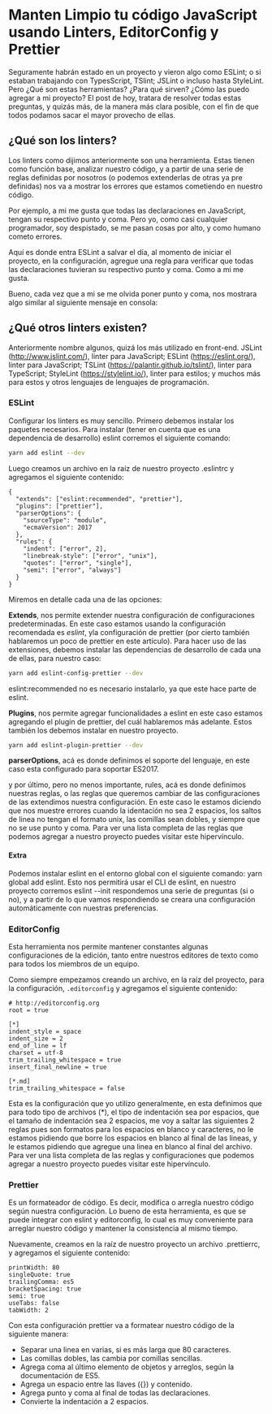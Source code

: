 # Manten Limpio tu código JavaScript usando Linters, EditorConfig y Prettier

Seguramente habrán estado en un proyecto y vieron algo como ESLint; o si estaban trabajando con TypesScript, TSlint; JSLint o incluso hasta StyleLint. Pero ¿Qué son estas herramientas? ¿Para qué sirven? ¿Cómo las puedo agregar a mi proyecto? El post de hoy, tratara de resolver todas estas preguntas, y quizás más, de la manera más clara posible, con el fin de que todos podamos sacar el mayor provecho de ellas.

## ¿Qué son los linters?
Los linters como dijimos anteriormente son una herramienta. Estas tienen como función base, analizar nuestro código, y a partir de una serie de reglas definidas por nosotros (o podemos extenderlas de otras ya pre definidas) nos va a mostrar los errores que estamos cometiendo en nuestro código.

Por ejemplo, a mi me gusta que todas las declaraciones en JavaScript, tengan su respectivo punto y coma. Pero yo, como casi cualquier programador, soy despistado, se me pasan cosas por alto, y como humano cometo errores.

Aquí es donde entra ESLint a salvar el día, al momento de iniciar el proyecto, en la configuración, agregue una regla para verificar que todas las declaraciones tuvieran su respectivo punto y coma. Como a mi me gusta.

Bueno, cada vez que a mi se me olvida poner punto y coma, nos mostrara algo similar al siguiente mensaje en consola:


## ¿Qué otros linters existen?
Anteriormente nombre algunos, quizá los más utilizado en front-end. JSLint (http://www.jslint.com/), linter para JavaScript; ESLint (https://eslint.org/), linter para JavaScript; TSLint (https://palantir.github.io/tslint/), linter para TypeScript; StyleLint (https://stylelint.io/), linter para estilos; y muchos más para estos y otros lenguajes de lenguajes de programación.

### ESLint
Configurar los linters es muy sencillo. Primero debemos instalar los paquetes necesarios. Para instalar (tener en cuenta que es una dependencia de desarrollo) eslint corremos el siguiente comando:

```bash
yarn add eslint --dev
``` 

Luego creamos un archivo en la raíz de nuestro proyecto .eslintrc y agregamos el siguiente contenido:

```
{
  "extends": ["eslint:recommended", "prettier"],
  "plugins": ["prettier"],
  "parserOptions": {
    "sourceType": "module",
    "ecmaVersion": 2017
  },
  "rules": {
    "indent": ["error", 2],
    "linebreak-style": ["error", "unix"],
    "quotes": ["error", "single"],
    "semi": ["error", "always"]
  }
}
```

Miremos en detalle cada una de las opciones:

**Extends**, nos permite extender nuestra configuración de configuraciones predeterminadas. En este caso estamos usando la configuración recomendada es *eslint*, yla configuración de prettier (por cierto también hablaremos un poco de prettier en este artículo). Para hacer uso de las extensiones, debemos instalar las dependencias de desarrollo de cada una de ellas, para nuestro caso:

```bash
yarn add eslint-config-prettier --dev
```

eslint:recommended no es necesario instalarlo, ya que este hace parte de eslint.

**Plugins**, nos permite agregar funcionalidades a eslint en este caso estamos agregando el plugin de prettier, del cuál hablaremos más adelante. Estos también los debemos instalar en nuestro proyecto.

```bash
yarn add eslint-plugin-prettier --dev
```

**parserOptions**, acá es donde definimos el soporte del lenguaje, en este caso esta configurado para soportar ES2017.

y por último, pero no menos importante, rules, acá es donde definimos nuestras reglas, o las reglas que queremos cambiar de las configuraciones de las extendimos nuestra configuración. En este caso le estamos diciendo que nos muestre errores cuando la identación no sea 2 espacios, los saltos de linea no tengan el formato unix, las comillas sean dobles, y siempre que no se use punto y coma. Para ver una lista completa de las reglas que podemos agregar a nuestro proyecto puedes visitar este hipervínculo.

#### Extra
Podemos instalar eslint en el entorno global con el siguiente comando: yarn global add eslint. Esto nos permitirá usar el CLI de eslint, en nuestro proyecto corremos eslint --init respondemos una serie de preguntas (si o no), y a partir de lo que vamos respondiendo se creara una configuración automáticamente con nuestras preferencias.


### EditorConfig
Esta herramienta nos permite mantener constantes algunas configuraciones de la edición, tanto entre nuestros editores de texto como para todos los miembros de un equipo.

Como siempre empezamos creando un archivo, en la raíz del proyecto, para la configuración, `.editorconfig` y agregamos el siguiente contenido:

```
# http://editorconfig.org
root = true

[*]
indent_style = space
indent_size = 2
end_of_line = lf
charset = utf-8
trim_trailing_whitespace = true
insert_final_newline = true

[*.md]
trim_trailing_whitespace = false
```

Esta es la configuración que yo utilizo generalmente, en esta definimos que para todo tipo de archivos (*), el tipo de indentación sea por espacios, que el tamaño de indentación sea 2 espacios, me voy a saltar las siguientes 2 reglas pues son formatos para los espacios en blanco y caracteres, no le estamos pidiendo que borre los espacios en blanco al final de las lineas, y le estamos pidiendo que agregue una linea en blanco al final del archivo. Para ver una lista completa de las reglas y configuraciones que podemos agregar a nuestro proyecto puedes visitar este hipervínculo.

### Prettier
Es un formateador de código. Es decir, modifica o arregla nuestro código según nuestra configuración. Lo bueno de esta herramienta, es que se puede integrar con eslint y editorconfig, lo cual es muy conveniente para arreglar nuestro código y mantener la consistencia al mismo tiempo.

Nuevamente, creamos en la raíz de nuestro proyecto un archivo .prettierrc, y agregamos el siguiente contenido:

```
printWidth: 80
singleQuote: true
trailingComma: es5
bracketSpacing: true
semi: true
useTabs: false
tabWidth: 2
```

Con esta configuración prettier va a formatear nuestro código de la siguiente manera:

- Separar una linea en varias, si es más larga que 80 caracteres.
- Las comillas dobles, las cambia por comillas sencillas.
- Agrega coma al último elemento de objetos y arreglos, según la documentación de ES5.
- Agrega un espacio entre las llaves ({}) y contenido.
- Agrega punto y coma al final de todas las declaraciones.
- Convierte la indentación a 2 espacios.
